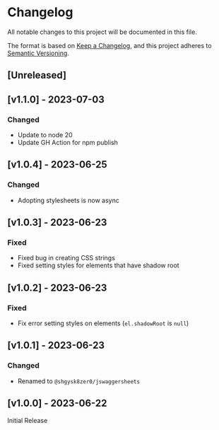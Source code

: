 # Changelog
All notable changes to this project will be documented in this file.

The format is based on [Keep a Changelog](https://keepachangelog.com/en/1.0.0/),
and this project adheres to [Semantic Versioning](https://semver.org/spec/v2.0.0.html).

## [Unreleased]

## [v1.1.0] - 2023-07-03

### Changed
- Update to node 20
- Update GH Action for npm publish

## [v1.0.4] - 2023-06-25

### Changed
- Adopting stylesheets is now async

## [v1.0.3] - 2023-06-23

### Fixed
- Fixed bug in creating CSS strings
- Fixed setting styles for elements that have shadow root

## [v1.0.2] - 2023-06-23

### Fixed
- Fix error setting styles on elements (`el.shadowRoot` is `null`)

## [v1.0.1] - 2023-06-23

### Changed
- Renamed to `@shgysk8zer0/jswaggersheets`

## [v1.0.0] - 2023-06-22

Initial Release
